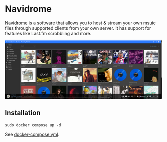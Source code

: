 # Navidrome

[Navidrome](https://www.navidrome.org/) is a software that allows you to host & stream your own msuic files through supported clients from your own server. It has support for features like Last.fm scrobbling and more.

![Navidrome Interface](./image.png)

## Installation

```
sudo docker compose up -d
```

See [docker-compose.yml](./docker-compose.yml).
